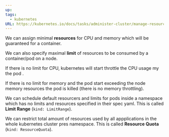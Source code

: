 ```yaml
---
up: 
tags:
  - kubernetes
URL: https://kubernetes.io/docs/tasks/administer-cluster/manage-resources/
---
```

We can assign minimal **resources** for CPU and memory which will be
guaranteed for a container.

We can also specify maximal **limit** of resources to be consumed by a
container/pod on a node.

If there is no limit for CPU, kubernetes will start throttle the CPU
usage my the pod .

If there is no limit for memory and the pod start exceeding the node
memory resources the pod is killed (there is no memory throttling).

We can schedule default resourcers and limits for pods inside a namespace
which has no limits and resources specified in their spec yaml. This is
called **Limit Range** (`kind: LimitRange`).

We can restrict total amount of resources used by all appplications in the
whole kubernetes cluster pres namespace. This is called **Resource Quota**
(`kind: ResourceQuota`).